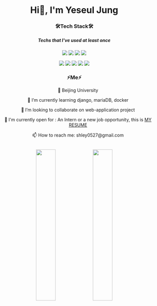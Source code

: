 <br>
<H1 align='center'> Hi👋, I'm Yeseul Jung </H1>

<!--
**Yxseul/Yxseul** is a ✨ _special_ ✨ repository because its `README.md` (this file) appears on your GitHub profile.

Here are some ideas to get you started:
-->
<div align='center'>
  <H3>🛠Tech Stack🛠</H3>
  <H5>Techs that I've used at least once</H5>
  <p><img src="https://img.shields.io/badge/Java-007396?style=flat-square&logo=Java&logoColor=white"/></a>
  <img src="https://img.shields.io/badge/Python-FECC00?style=flat-square&logo=Python&logoColor=white"/></a>
  <img src="https://img.shields.io/badge/SpringBoot-3766AB?style=flat-square&logo=Spring&logoColor=white"/></a>
  <img src="https://img.shields.io/badge/css-E34F26?style=flat-square&logo=css&logoColor=white"/></a>
  </p>
  <p><img src="https://img.shields.io/badge/Django-006600?style=flat-square&logo=Django&logoColor=white"/></a>
  <img src="https://img.shields.io/badge/Mysql-4479A1?style=flat-square&logo=Mysql&logoColor=white"/></a>
  <img src="https://img.shields.io/badge/Flask-DC461D?style=flat-square&logo=Flask&logoColor=white"/></a>
  <img src="https://img.shields.io/badge/Javascript-F7DF1E?style=flat-square&logo=Javascript&logoColor=white"/></a>
  <img src="https://img.shields.io/badge/Pycharm-3766AB?style=flat-square&logo=PyCharm&logoColor=white"/></a></p>
  <H3>⚡Me⚡</H3> 
  <ul>
    <p> 🔭 Beijing University </p>
    <p> 🌱 I’m currently learning django, mariaDB, docker </p>
    <p> 👯 I’m looking to collaborate on web-application project </p>
    <p> 🤔 I'm currently open for : An Intern or a new job opportunity, this is 
    <a href='https://drive.google.com/file/d/1LUva4IdP6pW09iuzV2ZqAba87Spc1KH1/view?usp=sharing'> MY RESUME</a> </p>
    <p> 📫 How to reach me: shley0527@gmail.com </p>
  </ul><br>
  <div display='inline-block'>
    <img width="35%" src="https://github-readme-stats.vercel.app/api?username=Yxseul&show_icons=true&hide_border=true&&count_private=true&include_all_commits=true" />
    <img width="35%" src="https://github-readme-stats.vercel.app/api/top-langs/?username=Yxseul&layout=compact" />
  </div>
</div>
<br><br><br><br>
